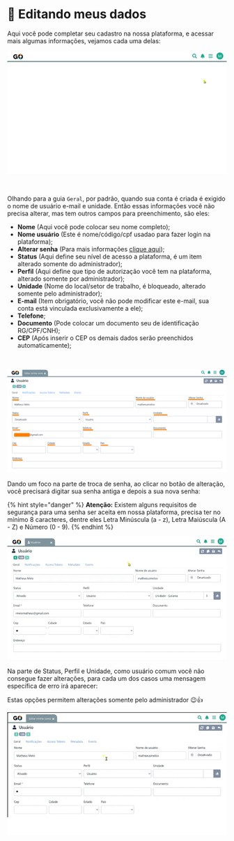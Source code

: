 # 🎲 Editando meus dados

Aqui você pode completar seu cadastro na nossa plataforma, e acessar mais algumas informações, vejamos cada uma delas:

![](/erp-v2/assets/editando_meus_dados.gif)

<br>

Olhando para a guia `Geral`, por padrão, quando sua conta é criada é exigido o nome de usuário e-mail e unidade. Então essas informações você não precisa alterar, mas tem outros campos para preenchimento, são eles:

- **Nome** (Aqui você pode colocar seu nome completo);
- **Nome usuário** (Este é nome/código/cpf usadao para fazer login na plataforma);
- **Alterar senha** (Para mais informações [clique aqui](/erp-v2/criar_recuperar_acesso/recuperar_acesso.md));
- **Status** (Aqui define seu nível de acesso a plataforma, é um item alterado somente do administrador);
- **Perfil** (Aqui define que tipo de autorização você tem na plataforma, alterado somente por administrador);
- **Unidade** (Nome do local/setor de trabalho, é bloqueado, alterado somente pelo administrador);
- **E-mail** (Item obrigatório, você não pode modificar este e-mail, sua conta está vinculada exclusivamente a ele);
- **Telefone**;
- **Documento** (Pode colocar um documento seu de identificação RG/CPF/CNH);
- **CEP** (Após inserir o CEP os demais dados serão preenchidos automaticamente);

<br>

![](/erp-v2/assets/edit_dados_guia_geral.png)

Dando um foco na parte de troca de senha, ao clicar no botão de alteração, você precisará digitar sua senha antiga e depois a sua nova senha:

{% hint style="danger" %}
**Atenção:** Existem alguns requisitos de segurança para uma senha ser aceita em nossa plataforma, precisa ter no mínimo 8 caracteres, dentre eles Letra Minúscula (a - z), Letra Maiúscula (A - Z) e Número (0 - 9).
{% endhint %}

![](/erp-v2/assets/edit_dados_senha.gif)

Na parte de Status, Perfil e Unidade, como usuário comum você não consegue fazer alterações, para cada um dos casos uma mensagem específica de erro irá aparecer:

Estas opções permitem alterações somente pelo administrador 😉👍

![](/erp-v2/assets/edit_dados_bloqueados.gif)
